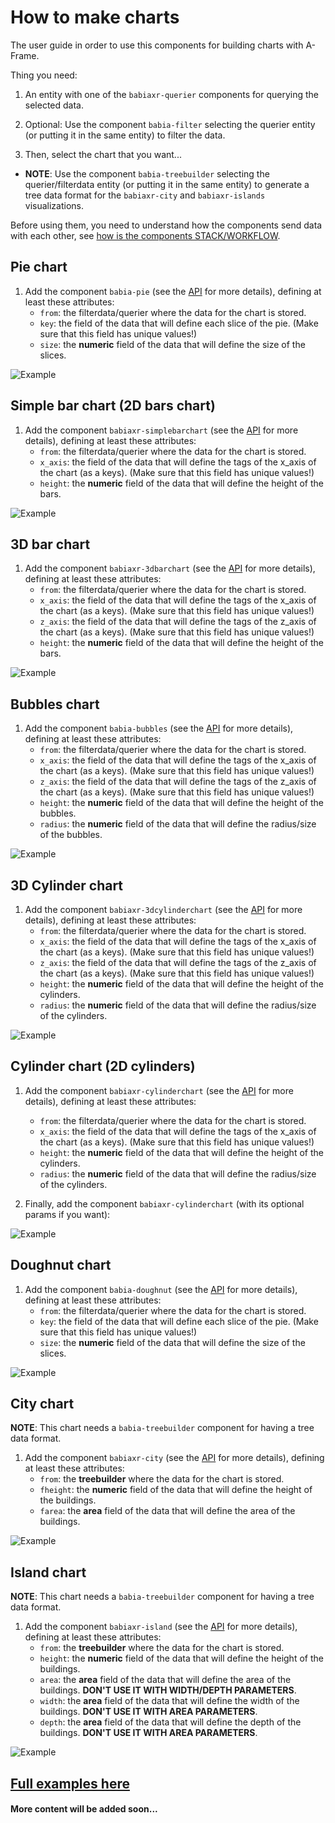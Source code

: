 # How to make charts

The user guide in order to use this components for building charts with A-Frame.

Thing you need:

1. An entity with one of the `babiaxr-querier` components for querying the selected data.
  
2. Optional: Use the component `babia-filter` selecting the querier entity (or putting it in the same entity) to filter the data.
    
3. Then, select the chart that you want...

- **NOTE**: Use the component `babia-treebuilder` selecting the querier/filterdata entity (or putting it in the same entity) to generate a tree data format for the `babiaxr-city` and `babiaxr-islands` visualizations.

Before using them, you need to understand how the components send data with each other, see [how is the components STACK/WORKFLOW](../others/STACK.md).


## Pie chart

1. Add the component `babia-pie` (see the [API](../APIs/CHARTS.md) for more details), defining at least these attributes:
    - `from`: the filterdata/querier where the data for the chart is stored.
    - `key`: the field of the data that will define each slice of the pie. (Make sure that this field has unique values!)
    - `size`: the **numeric** field of the data that will define the size of the slices.

![Example](https://i.imgur.com/pB327Pn.png)


## Simple bar chart (2D bars chart)

1. Add the component `babiaxr-simplebarchart` (see the [API](../APIs/CHARTS.md) for more details), defining at least these attributes:
    - `from`: the filterdata/querier where the data for the chart is stored.
    - `x_axis`: the field of the data that will define the tags of the x_axis of the chart (as a keys). (Make sure that this field has unique values!)
    - `height`: the **numeric** field of the data that will define the height of the bars.

![Example](https://i.imgur.com/RZBaaPg.png)


## 3D bar chart

1. Add the component `babiaxr-3dbarchart` (see the [API](../APIs/CHARTS.md) for more details), defining at least these attributes:
    - `from`: the filterdata/querier where the data for the chart is stored.
    - `x_axis`: the field of the data that will define the tags of the x_axis of the chart (as a keys). (Make sure that this field has unique values!)
    - `z_axis`: the field of the data that will define the tags of the z_axis of the chart (as a keys). (Make sure that this field has unique values!)
    - `height`: the **numeric** field of the data that will define the height of the bars.

![Example](https://i.imgur.com/Kolrz1I.png)


## Bubbles chart

1. Add the component `babia-bubbles` (see the [API](../APIs/CHARTS.md) for more details), defining at least these attributes:
    - `from`: the filterdata/querier where the data for the chart is stored.
    - `x_axis`: the field of the data that will define the tags of the x_axis of the chart (as a keys). (Make sure that this field has unique values!)
    - `z_axis`: the field of the data that will define the tags of the z_axis of the chart (as a keys). (Make sure that this field has unique values!)
    - `height`: the **numeric** field of the data that will define the height of the bubbles.
    - `radius`: the **numeric** field of the data that will define the radius/size of the bubbles.

![Example](https://i.imgur.com/5cw40tj.png)


## 3D Cylinder chart

1. Add the component `babiaxr-3dcylinderchart` (see the [API](../APIs/CHARTS.md) for more details), defining at least these attributes:
    - `from`: the filterdata/querier where the data for the chart is stored.
    - `x_axis`: the field of the data that will define the tags of the x_axis of the chart (as a keys). (Make sure that this field has unique values!)
    - `z_axis`: the field of the data that will define the tags of the z_axis of the chart (as a keys). (Make sure that this field has unique values!)
    - `height`: the **numeric** field of the data that will define the height of the cylinders.
    - `radius`: the **numeric** field of the data that will define the radius/size of the cylinders.


![Example](https://i.imgur.com/2OAOBhW.png)



## Cylinder chart (2D cylinders)

1. Add the component `babiaxr-cylinderchart` (see the [API](../APIs/CHARTS.md) for more details), defining at least these attributes:
    - `from`: the filterdata/querier where the data for the chart is stored.
    - `x_axis`: the field of the data that will define the tags of the x_axis of the chart (as a keys). (Make sure that this field has unique values!)
    - `height`: the **numeric** field of the data that will define the height of the cylinders.
    - `radius`: the **numeric** field of the data that will define the radius/size of the cylinders.

2. Finally, add the component `babiaxr-cylinderchart` (with its optional params if you want):

![Example](https://i.imgur.com/frDHfoB.png)


## Doughnut chart

1. Add the component `babia-doughnut` (see the [API](../APIs/CHARTS.md) for more details), defining at least these attributes:
    - `from`: the filterdata/querier where the data for the chart is stored.
    - `key`: the field of the data that will define each slice of the pie. (Make sure that this field has unique values!)
    - `size`: the **numeric** field of the data that will define the size of the slices.

![Example](https://i.imgur.com/LtWp1Bn.png)


## City chart

**NOTE**: This chart needs a `babia-treebuilder` component for having a tree data format.

1. Add the component `babiaxr-city` (see the [API](../APIs/CHARTS.md) for more details), defining at least these attributes:
    - `from`: the **treebuilder** where the data for the chart is stored.
    - `fheight`: the **numeric** field of the data that will define the height of the buildings.
    - `farea`: the **area** field of the data that will define the area of the buildings.

![Example](https://i.imgur.com/vWXzfPb.png)

## Island chart

**NOTE**: This chart needs a `babia-treebuilder` component for having a tree data format.

1. Add the component `babiaxr-island` (see the [API](../APIs/CHARTS.md) for more details), defining at least these attributes:
    - `from`: the **treebuilder** where the data for the chart is stored.
    - `height`: the **numeric** field of the data that will define the height of the buildings.
    - `area`: the **area** field of the data that will define the area of the buildings. **DON'T USE IT WITH WIDTH/DEPTH PARAMETERS**.
    - `width`: the **area** field of the data that will define the width of the buildings. **DON'T USE IT WITH AREA PARAMETERS**.
    - `depth`: the **area** field of the data that will define the depth of the buildings. **DON'T USE IT WITH AREA PARAMETERS**.

![Example](https://i.imgur.com/kvqoCBN.png)



## [Full examples here](https://babiaxr.gitlab.io/aframe-babia-components)
#### More content will be added soon... 